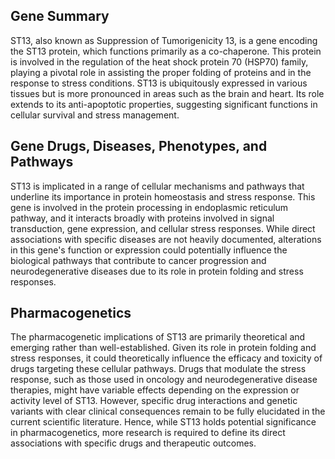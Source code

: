 ## Gene Summary
ST13, also known as Suppression of Tumorigenicity 13, is a gene encoding the ST13 protein, which functions primarily as a co-chaperone. This protein is involved in the regulation of the heat shock protein 70 (HSP70) family, playing a pivotal role in assisting the proper folding of proteins and in the response to stress conditions. ST13 is ubiquitously expressed in various tissues but is more pronounced in areas such as the brain and heart. Its role extends to its anti-apoptotic properties, suggesting significant functions in cellular survival and stress management.

## Gene Drugs, Diseases, Phenotypes, and Pathways
ST13 is implicated in a range of cellular mechanisms and pathways that underline its importance in protein homeostasis and stress response. This gene is involved in the protein processing in endoplasmic reticulum pathway, and it interacts broadly with proteins involved in signal transduction, gene expression, and cellular stress responses. While direct associations with specific diseases are not heavily documented, alterations in this gene's function or expression could potentially influence the biological pathways that contribute to cancer progression and neurodegenerative diseases due to its role in protein folding and stress responses.

## Pharmacogenetics
The pharmacogenetic implications of ST13 are primarily theoretical and emerging rather than well-established. Given its role in protein folding and stress responses, it could theoretically influence the efficacy and toxicity of drugs targeting these cellular pathways. Drugs that modulate the stress response, such as those used in oncology and neurodegenerative disease therapies, might have variable effects depending on the expression or activity level of ST13. However, specific drug interactions and genetic variants with clear clinical consequences remain to be fully elucidated in the current scientific literature. Hence, while ST13 holds potential significance in pharmacogenetics, more research is required to define its direct associations with specific drugs and therapeutic outcomes.